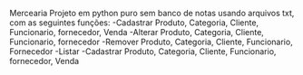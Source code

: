 Mercearia
Projeto em python puro sem banco de notas usando arquivos txt, com as seguintes funções:
-Cadastrar Produto, Categoria, Cliente, Funcionario, fornecedor, Venda
-Alterar Produto, Categoria, Cliente, Funcionario, fornecedor
-Remover Produto, Categoria, Cliente, Funcionario, Fornecedor
-Listar -Cadastrar Produto, Categoria, Cliente, Funcionario, fornecedor, Venda
